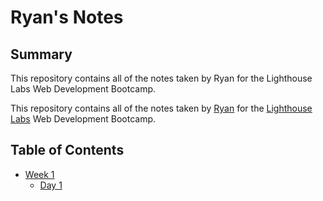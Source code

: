 # Ryan's Notes

## Summary

This repository contains all of the notes taken by Ryan for the Lighthouse Labs Web Development Bootcamp.

This repository contains all of the notes taken by [Ryan](https://github.com/GardRyan) for the [Lighthouse Labs]( https://www.lighthouselabs.ca/) Web Development Bootcamp.

## Table of Contents

* [Week 1](/Week_1)
  * [Day 1](/Day_1)
  